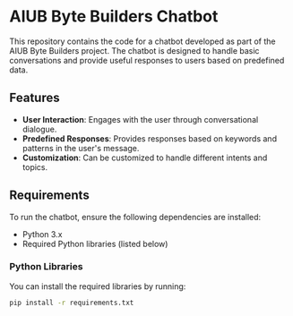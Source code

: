 
# AIUB Byte Builders Chatbot

This repository contains the code for a chatbot developed as part of the AIUB Byte Builders project. The chatbot is designed to handle basic conversations and provide useful responses to users based on predefined data.

## Features

- **User Interaction**: Engages with the user through conversational dialogue.
- **Predefined Responses**: Provides responses based on keywords and patterns in the user's message.
- **Customization**: Can be customized to handle different intents and topics.

## Requirements

To run the chatbot, ensure the following dependencies are installed:

- Python 3.x
- Required Python libraries (listed below)

### Python Libraries

You can install the required libraries by running:

```bash
pip install -r requirements.txt
